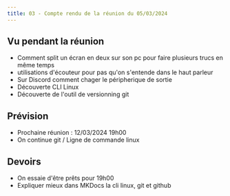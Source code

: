 ```yaml
---
title: 03 - Compte rendu de la réunion du 05/03/2024
---
```


## Vu pendant la réunion

- Comment split un écran en deux sur son pc pour faire plusieurs trucs en même temps
- utilisations d'écouteur pour pas qu'on s'entende dans le haut parleur 
- Sur Discord comment chager le péripherique de sortie
- Découverte CLI Linux
- Découverte de l'outil de versionning git


## Prévision

- Prochaine réunion : 12/03/2024 19h00
- On continue git / Ligne de commande linux

## Devoirs

- On essaie d'être prêts pour 19h00
- Expliquer mieux dans MKDocs la cli linux, git et github 